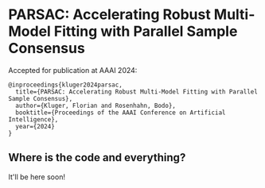 # PARSAC: Accelerating Robust Multi-Model Fitting with Parallel Sample Consensus

Accepted for publication at AAAI 2024:

```
@inproceedings{kluger2024parsac,
  title={PARSAC: Accelerating Robust Multi-Model Fitting with Parallel Sample Consensus},
  author={Kluger, Florian and Rosenhahn, Bodo},
  booktitle={Proceedings of the AAAI Conference on Artificial Intelligence},
  year={2024}
}
```

## Where is the code and everything?

It'll be here soon! 